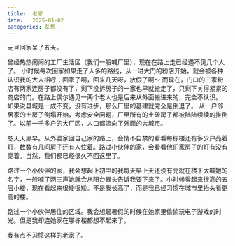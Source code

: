 ```yaml
---
title:  老家
date:   2025-01-02
categories: 乱想
---
```


元旦回家呆了五天。

曾经热热闹闹的工厂生活区（我们一般喊厂里），现在在路上走已经遇不见几个人了。 小时候每次回家如果走了人多的路线，从一进大门的粉店开始，就会被各种认识我的大人招呼：回家了啊，回来几天呀，放假了啊～
而现在，门口的三家粉店有两家连房子都没有了，剩下没拆房子的一家也早就搬走了，只剩下关得紧紧的商店的门。在路上偶尔遇见一两个老人也是后来从外面搬进来的，完全不认识。 如果说县城是一成不变，没有进步，那么厂里的基建就完全是倒退了。
从一户邻居家的土房子倒塌开始，考虑安全问题，厂里所有的土砖房子都被陆陆续续的推倒了。以前一千多户的大厂区，人口都流向了外面的大城市。

冬天天黑早。从外婆家回自己家的路上，会情不自禁的看看每栋楼还有多少户亮着灯，数数有几间房子还有人住着。路过小伙伴的家，会看看他们家房子的灯有没有亮着。当然，我们都已经很久不回这里了。

路过一个小伙伴的家，我会想起上初中的我每天早上天还没有亮就在楼下大喊她的名字，一般喊了两三声她就会从阳台冒头告诉我要下来了。小时候看起来很高的五层小楼，现在看起来很矮很矮。不是我长高了，而是我已经习惯在城市里抬头看更高的楼。

路过一个小伙伴居住的区域。我会想起暑假的时候在她家里偷偷玩电子游戏的时光。但是我却连她家在哪栋楼都想不起来了。

我有点不习惯这样的老家了。
